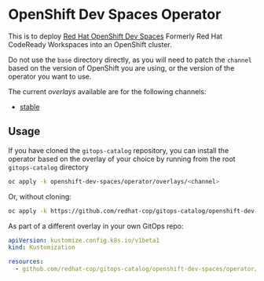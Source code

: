 # OpenShift Dev Spaces Operator

This is to deploy [Red Hat OpenShift Dev Spaces](https://developers.redhat.com/products/openshift-dev-spaces/overview) Formerly Red Hat CodeReady Workspaces into an OpenShift cluster.

Do not use the `base` directory directly, as you will need to patch the `channel` based on the version of OpenShift you are using, or the version of the operator you want to use.

The current *overlays* available are for the following channels:
* [stable](overlays/stable)

## Usage

If you have cloned the `gitops-catalog` repository, you can install the operator based on the overlay of your choice by running from the root `gitops-catalog` directory

```bash
oc apply -k openshift-dev-spaces/operator/overlays/<channel>
```

Or, without cloning:

```bash
oc apply -k https://github.com/redhat-cop/gitops-catalog/openshift-dev-spaces/operator/overlays/<channel>
```

As part of a different overlay in your own GitOps repo:

```yaml
apiVersion: kustomize.config.k8s.io/v1beta1
kind: Kustomization

resources:
  - github.com/redhat-cop/gitops-catalog/openshift-dev-spaces/operator/overlays/<channel>?ref=main
```
